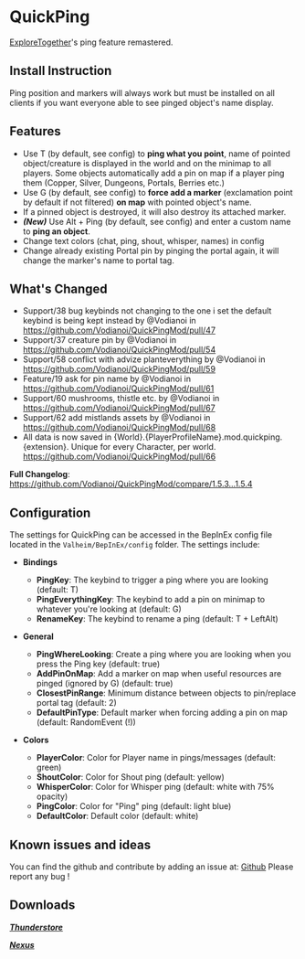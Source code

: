 # QuickPing
[ExploreTogether](https://valheim.thunderstore.io/package/Rolo/ExploreTogether/)'s ping feature remastered. 

## Install Instruction
Ping position and markers will always work but must be installed on all clients if you want everyone able to see pinged object's name display.

## Features
- Use T (by default, see config) to **ping what you point**, name of pointed object/creature is displayed in the world and on the minimap to all players.
  Some objects automatically add a pin on map if a player ping them (Copper, Silver, Dungeons, Portals, Berries etc.)
- Use G (by default, see config) to **force add a marker** (exclamation point by default if not filtered) **on map** with pointed object's name.
- If a pinned object is destroyed, it will also destroy its attached marker.
- ***(New)*** Use Alt + Ping (by default, see config) and enter a custom name to **ping an object**.
- Change text colors (chat, ping, shout, whisper, names) in config 
- Change already existing Portal pin by pinging the portal again, it will change the marker's name to portal tag.

## What's Changed
* Support/38 bug keybinds not changing to the one i set the default keybind is being kept instead by @Vodianoi in https://github.com/Vodianoi/QuickPingMod/pull/47
* Support/37 creature pin by @Vodianoi in https://github.com/Vodianoi/QuickPingMod/pull/54
* Support/58 conflict with advize planteverything by @Vodianoi in https://github.com/Vodianoi/QuickPingMod/pull/59
* Feature/19 ask for pin name by @Vodianoi in https://github.com/Vodianoi/QuickPingMod/pull/61
* Support/60 mushrooms, thistle etc. by @Vodianoi in https://github.com/Vodianoi/QuickPingMod/pull/67
* Support/62 add mistlands assets by @Vodianoi in https://github.com/Vodianoi/QuickPingMod/pull/68
* All data is now saved in {World}.{PlayerProfileName}.mod.quickping.{extension}. Unique for every Character, per world. https://github.com/Vodianoi/QuickPingMod/pull/66


**Full Changelog**: https://github.com/Vodianoi/QuickPingMod/compare/1.5.3...1.5.4

## Configuration
The settings for QuickPing can be accessed in the BepInEx config file located in the `Valheim/BepInEx/config` folder. The settings include:

- **Bindings**
  - **PingKey**: The keybind to trigger a ping where you are looking (default: T)
  - **PingEverythingKey**: The keybind to add a pin on minimap to whatever you're looking at (default: G)
  - **RenameKey**: The keybind to rename a ping (default: T + LeftAlt)

- **General**
  - **PingWhereLooking**: Create a ping where you are looking when you press the Ping key (default: true)
  - **AddPinOnMap**: Add a marker on map when useful resources are pinged (ignored by G) (default: true)
  - **ClosestPinRange**: Minimum distance between objects to pin/replace portal tag (default: 2)
  - **DefaultPinType**: Default marker when forcing adding a pin on map (default: RandomEvent (!))
  
- **Colors**
  - **PlayerColor**: Color for Player name in pings/messages (default: green)
  - **ShoutColor**: Color for Shout ping (default: yellow)
  - **WhisperColor**: Color for Whisper ping (default: white with 75% opacity)
  - **PingColor**: Color for "Ping" ping (default: light blue)
  - **DefaultColor**: Default color (default: white)
  


## Known issues and ideas 
You can find the github and contribute by adding an issue at: [Github](https://github.com/Vodianoi/QuickPingMod)
Please report any bug !

## Downloads
*___[Thunderstore](https://valheim.thunderstore.io/package/Atopy/QuickPing/)___*

*___[Nexus](https://www.nexusmods.com/valheim/mods/2033)___*
